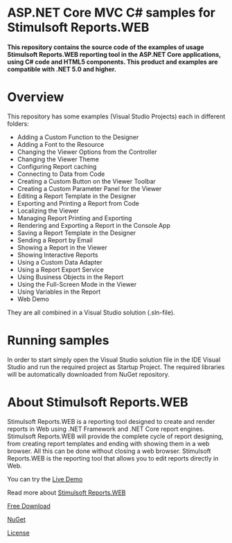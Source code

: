 # ASP.NET Core MVC C# samples for Stimulsoft Reports.WEB

#### This repository contains the source code of the examples of usage Stimulsoft Reports.WEB reporting tool in the ASP.NET Core applications, using C# code and HTML5 components. This product and examples are compatible with .NET 5.0 and higher.

# Overview
This repository has some examples (Visual Studio Projects) each in different folders:
* Adding a Custom Function to the Designer
* Adding a Font to the Resource
* Changing the Viewer Options from the Controller
* Changing the Viewer Theme
* Configuring Report caching
* Connecting to Data from Code
* Creating a Custom Button on the Viewer Toolbar
* Creating a Custom Parameter Panel for the Viewer
* Editing a Report Template in the Designer
* Exporting and Printing a Report from Code
* Localizing the Viewer
* Managing Report Printing and Exporting
* Rendering and Exporting a Report in the Console App
* Saving a Report Template in the Designer
* Sending a Report by Email
* Showing a Report in the Viewer
* Showing Interactive Reports
* Using a Custom Data Adapter
* Using a Report Export Service
* Using Business Objects in the Report
* Using the Full-Screen Mode in the Viewer
* Using Variables in the Report
* Web Demo

They are all combined in a Visual Studio solution (.sln-file).

# Running samples
In order to start simply open the Visual Studio solution file in the IDE Visual Studio and run the required project as Startup Project. The required libraries will be automatically downloaded from NuGet repository.

# About Stimulsoft Reports.WEB
Stimulsoft Reports.WEB is a reporting tool designed to create and render reports in Web using .NET Framework and .NET Core report engines. Stimulsoft Reports.WEB will provide the complete cycle of report designing, from creating report templates and ending with showing them in a web browser. All this can be done without closing a web browser. Stimulsoft Reports.WEB is the reporting tool that allows you to edit reports directly in Web.

You can try the [Live Demo](http://demo.stimulsoft.com/#Net)

Read more about [Stimulsoft Reports.WEB](https://www.stimulsoft.com/en/products/reports-web)

[Free Download](https://www.stimulsoft.com/en/downloads)

[NuGet](https://www.nuget.org/packages/Stimulsoft.Reports.Web.NetCore)

[License](LICENSE.md)
